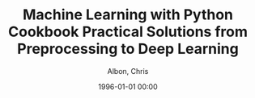 ---
layout: post
title: Machine Learning with Python Cookbook Practical Solutions from Preprocessing to Deep Learning

date: 1996-01-01 00:00
author: Albon, Chris
year: 2018
---